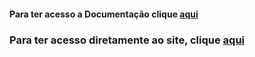 #### Para ter acesso a Documentação clique [aqui](https://github.com/InnoCodeSolutions/documentacao_InnoCodeSolutions)

### Para ter acesso diretamente ao site, clique [aqui](https://innocodesolutions.github.io/innoCodeSolutions/)